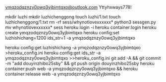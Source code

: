 ymqzodqznzy0owq3yjbimtqxo@outlook.com
Yttyhxways778!

mkdir luzhi
mkdir luzhichenggong
touch luzhi/1.txt
touch luzhichenggong/1.txt
rm -rf sess/whynotlovexxxxxx*
python3 sessgen.py
mv whynotlovexxxxxx* sess
heroku login -i
heroku container:login
heroku create ymqzodqznzy0owq3yjbimtqxo
heroku config:set luzhishichang=1200 ids_str=1 -a ymqzodqznzy0owq3yjbimtqxo

heroku config:get luzhishichang -a ymqzodqznzy0owq3yjbimtqxo >heroku_config.ini
heroku config:get ids_str -a ymqzodqznzy0owq3yjbimtqxo >>heroku_config.ini
git add -A && git commit -m "add douyinzhibo25sby" && git push origin douyinzhibo25sby
heroku container:push web -a ymqzodqznzy0owq3yjbimtqxo && heroku container:release web -a ymqzodqznzy0owq3yjbimtqxo